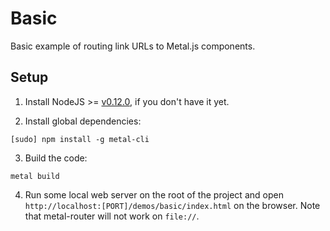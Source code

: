 # Basic

Basic example of routing link URLs to Metal.js components.

## Setup

1. Install NodeJS >= [v0.12.0](http://nodejs.org/dist/v0.12.0/), if you don't have it yet.

2. Install global dependencies:

  ```
  [sudo] npm install -g metal-cli
  ```

3. Build the code:

  ```
  metal build
  ```

4. Run some local web server on the root of the project and open `http://localhost:[PORT]/demos/basic/index.html` on the browser. Note that metal-router will not work on `file://`.
